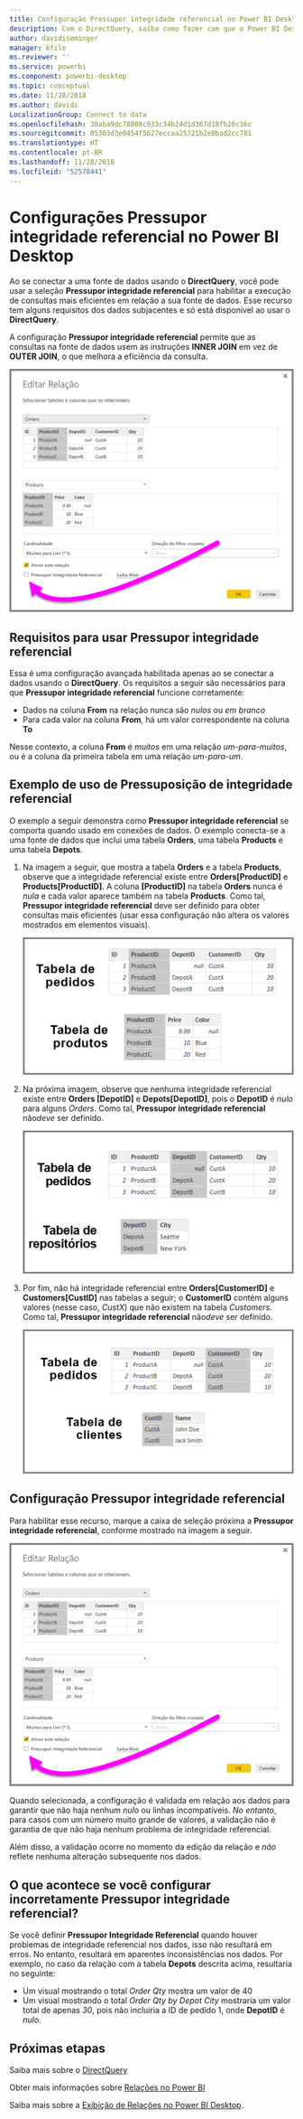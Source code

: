 ```yaml
---
title: Configuração Pressupor integridade referencial no Power BI Desktop
description: Com o DirectQuery, saiba como fazer com que o Power BI Desktop pressuponha a integridade referencial
author: davidiseminger
manager: kfile
ms.reviewer: ''
ms.service: powerbi
ms.component: powerbi-desktop
ms.topic: conceptual
ms.date: 11/28/2018
ms.author: davidi
LocalizationGroup: Connect to data
ms.openlocfilehash: 30aba9dc78008c933c34b24d1d367d18fb26c36c
ms.sourcegitcommit: 05303d3e0454f5627eccaa25721b2e0bad2cc781
ms.translationtype: HT
ms.contentlocale: pt-BR
ms.lasthandoff: 11/28/2018
ms.locfileid: "52578441"
---
```

# <a name="assume-referential-integrity-settings-in-power-bi-desktop"></a>Configurações Pressupor integridade referencial no Power BI Desktop
Ao se conectar a uma fonte de dados usando o **DirectQuery**, você pode usar a seleção **Pressupor integridade referencial** para habilitar a execução de consultas mais eficientes em relação a sua fonte de dados. Esse recurso tem alguns requisitos dos dados subjacentes e só está disponível ao usar o **DirectQuery**.

A configuração **Pressupor integridade referencial** permite que as consultas na fonte de dados usem as instruções **INNER JOIN** em vez de **OUTER JOIN**, o que melhora a eficiência da consulta.

![](media/desktop-assume-referential-integrity/assume-referential-integrity_1.png)

## <a name="requirements-for-using-assume-referential-integrity"></a>Requisitos para usar Pressupor integridade referencial
Essa é uma configuração avançada habilitada apenas ao se conectar a dados usando o **DirectQuery**. Os requisitos a seguir são necessários para que **Pressupor integridade referencial** funcione corretamente:

* Dados na coluna **From** na relação nunca são *nulos* ou *em branco*
* Para cada valor na coluna **From**, há um valor correspondente na coluna **To**

Nesse contexto, a coluna **From** é *muitos* em uma relação *um-para-muitos*, ou é a coluna da primeira tabela em uma relação *um-para-um*.

## <a name="example-of-using-assume-referential-integrity"></a>Exemplo de uso de Pressuposição de integridade referencial
O exemplo a seguir demonstra como **Pressupor integridade referencial** se comporta quando usado em conexões de dados. O exemplo conecta-se a uma fonte de dados que inclui uma tabela **Orders**, uma tabela **Products** e uma tabela **Depots**.

1. Na imagem a seguir, que mostra a tabela **Orders** e a tabela **Products**, observe que a integridade referencial existe entre **Orders[ProductID]** e **Products[ProductID]**. A coluna **[ProductID]** na tabela **Orders** nunca é *nula* e cada valor aparece também na tabela **Products**. Como tal, **Pressupor integridade referencial** deve ser definido para obter consultas mais eficientes (usar essa configuração não altera os valores mostrados em elementos visuais).
   
   ![](media/desktop-assume-referential-integrity/assume-referential-integrity_2.png)
2. Na próxima imagem, observe que nenhuma integridade referencial existe entre **Orders [DepotID]** e **Depots[DepotID]**, pois o **DepotID** é *nulo* para alguns *Orders*. Como tal, **Pressupor integridade referencial** não*deve* ser definido.
   
   ![](media/desktop-assume-referential-integrity/assume-referential-integrity_3.png)
3. Por fim, não há integridade referencial entre **Orders[CustomerID]** e **Customers[CustID]** nas tabelas a seguir; o **CustomerID** contém alguns valores (nesse caso, *CustX*) que não existem na tabela *Customers*. Como tal, **Pressupor integridade referencial** não*deve* ser definido.
   
   ![](media/desktop-assume-referential-integrity/assume-referential-integrity_4.png)

## <a name="setting-assume-referential-integrity"></a>Configuração Pressupor integridade referencial
Para habilitar esse recurso, marque a caixa de seleção próxima a **Pressupor integridade referencial**, conforme mostrado na imagem a seguir.

![](media/desktop-assume-referential-integrity/assume-referential-integrity_1.png)

Quando selecionada, a configuração é validada em relação aos dados para garantir que não haja nenhum *nulo* ou linhas incompatíveis. *No entanto*, para casos com um número muito grande de valores, a validação não é garantia de que não haja nenhum problema de integridade referencial.

Além disso, a validação ocorre no momento da edição da relação e *não* reflete nenhuma alteração subsequente nos dados.

## <a name="what-happens-if-you-incorrectly-set-assume-referential-integrity"></a>O que acontece se você configurar incorretamente Pressupor integridade referencial?
Se você definir **Pressupor Integridade Referencial** quando houver problemas de integridade referencial nos dados, isso não resultará em erros. No entanto, resultará em aparentes inconsistências nos dados. Por exemplo, no caso da relação com a tabela **Depots** descrita acima, resultaria no seguinte:

* Um visual mostrando o total *Order Qty* mostra um valor de 40
* Um visual mostrando o total *Order Qty by Depot City* mostraria um valor total de apenas *30*, pois não incluiria a ID de pedido 1, onde **DepotID** é *nulo*.

## <a name="next-steps"></a>Próximas etapas
Saiba mais sobre o [DirectQuery](desktop-use-directquery.md)

Obter mais informações sobre [Relações no Power BI](desktop-create-and-manage-relationships.md)

Saiba mais sobre a [Exibição de Relações no Power BI Desktop](desktop-relationship-view.md).

